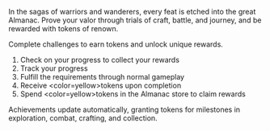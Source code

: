 ﻿In the sagas of warriors and wanderers, every feat is etched into the great Almanac. Prove your valor through trials of craft, battle, and journey, and be rewarded with tokens of renown.


Complete challenges to earn tokens and unlock unique rewards.

1. Check on your progress to collect your rewards
2. Track your progress
3. Fulfill the requirements through normal gameplay
4. Receive <color=yellow>tokens</color> upon completion
5. Spend <color=yellow>tokens</color> in the Almanac store to claim rewards

Achievements update automatically, granting tokens for milestones in exploration, combat, crafting, and collection.